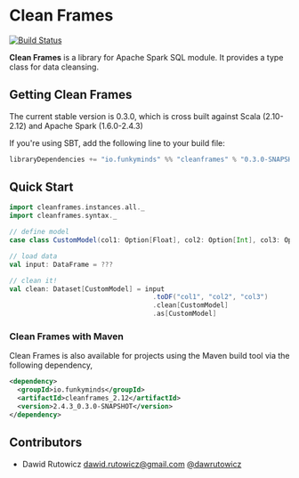 
# Clean Frames

[![Build Status](https://travis-ci.org/funkyminds/cleanframes.svg?branch=master)](https://travis-ci.org/funkyminds/cleanframes)

**Clean Frames** is a library for Apache Spark SQL module. It provides a type class for data cleansing.


## Getting Clean Frames

The current stable version is 0.3.0, which is cross built against Scala (2.10-2.12) and Apache Spark (1.6.0-2.4.3)

If you're using SBT, add the following line to your build file:

```scala
libraryDependencies += "io.funkyminds" %% "cleanframes" % "0.3.0-SNAPSHOT"
```

## Quick Start

```scala
import cleanframes.instances.all._
import cleanframes.syntax._

// define model
case class CustomModel(col1: Option[Float], col2: Option[Int], col3: Option[Boolean])

// load data
val input: DataFrame = ???

// clean it!
val clean: Dataset[CustomModel] = input
                                    .toDF("col1", "col2", "col3")
                                    .clean[CustomModel]
                                    .as[CustomModel]
```

### Clean Frames with Maven

Clean Frames is also available for projects using the Maven build tool via the following dependency,

```xml
<dependency>
  <groupId>io.funkyminds</groupId>
  <artifactId>cleanframes_2.12</artifactId>
  <version>2.4.3_0.3.0-SNAPSHOT</version>
</dependency>
```

## Contributors

+ Dawid Rutowicz <dawid.rutowicz@gmail.com> [@dawrutowicz](https://twitter.com/dawrutowicz)